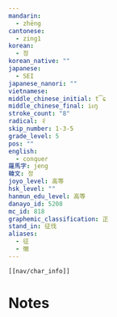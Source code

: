 ```yaml
---
mandarin:
  - zhēng
cantonese:
  - zing1
korean:
  - 정
korean_native: ""
japanese:
  - SEI
japanese_nanori: ""
vietnamese:
middle_chinese_initial: t͡ɕ
middle_chinese_final: iᴇŋ
stroke_count: "8"
radical: 彳
skip_number: 1-3-5
grade_level: 5
pos: ""
english:
  - conquer
羅馬字: jeng
韓文: 정
joyo_level: 高等
hsk_level: ""
hanmun_edu_level: 高等
danayo_id: 5208
mc_id: 818
graphemic_classification: 正
stand_in: 征伐
aliases:
  - 征
  - 徵
---
```

```meta-bind-embed
[[nav/char_info]]
```

# Notes
